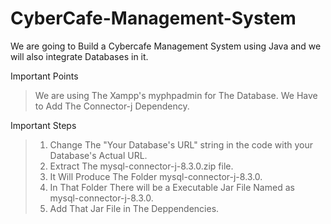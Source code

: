 # CyberCafe-Management-System
We are going to  Build a Cybercafe Management System using Java and we will also integrate Databases in it.


Important Points
> We are using The Xampp's myphpadmin for The Database.
> We Have to Add The Connector-j Dependency.

Important Steps 
> 1. Change The "Your Database's URL" string in the code with your Database's Actual URL.
> 1. Extract The mysql-connector-j-8.3.0.zip file.
> 1. It Will Produce The Folder mysql-connector-j-8.3.0.
> 1. In That Folder There will be a Executable Jar File Named as mysql-connector-j-8.3.0.
> 1. Add That Jar File in The Deppendencies.
